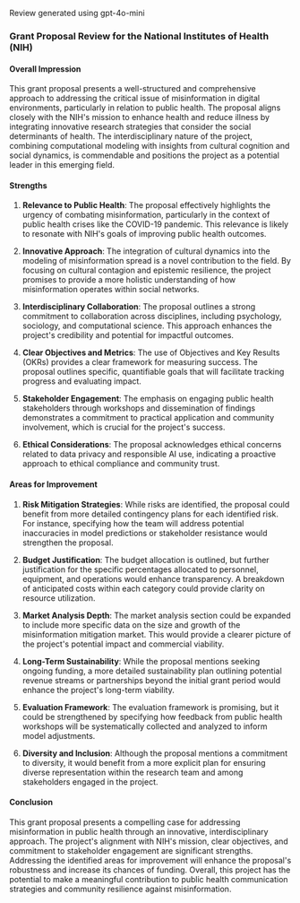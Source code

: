 Review generated using gpt-4o-mini

### Grant Proposal Review for the National Institutes of Health (NIH)

#### Overall Impression
This grant proposal presents a well-structured and comprehensive approach to addressing the critical issue of misinformation in digital environments, particularly in relation to public health. The proposal aligns closely with the NIH's mission to enhance health and reduce illness by integrating innovative research strategies that consider the social determinants of health. The interdisciplinary nature of the project, combining computational modeling with insights from cultural cognition and social dynamics, is commendable and positions the project as a potential leader in this emerging field.

#### Strengths

1. **Relevance to Public Health**: The proposal effectively highlights the urgency of combating misinformation, particularly in the context of public health crises like the COVID-19 pandemic. This relevance is likely to resonate with NIH's goals of improving public health outcomes.

2. **Innovative Approach**: The integration of cultural dynamics into the modeling of misinformation spread is a novel contribution to the field. By focusing on cultural contagion and epistemic resilience, the project promises to provide a more holistic understanding of how misinformation operates within social networks.

3. **Interdisciplinary Collaboration**: The proposal outlines a strong commitment to collaboration across disciplines, including psychology, sociology, and computational science. This approach enhances the project's credibility and potential for impactful outcomes.

4. **Clear Objectives and Metrics**: The use of Objectives and Key Results (OKRs) provides a clear framework for measuring success. The proposal outlines specific, quantifiable goals that will facilitate tracking progress and evaluating impact.

5. **Stakeholder Engagement**: The emphasis on engaging public health stakeholders through workshops and dissemination of findings demonstrates a commitment to practical application and community involvement, which is crucial for the project's success.

6. **Ethical Considerations**: The proposal acknowledges ethical concerns related to data privacy and responsible AI use, indicating a proactive approach to ethical compliance and community trust.

#### Areas for Improvement

1. **Risk Mitigation Strategies**: While risks are identified, the proposal could benefit from more detailed contingency plans for each identified risk. For instance, specifying how the team will address potential inaccuracies in model predictions or stakeholder resistance would strengthen the proposal.

2. **Budget Justification**: The budget allocation is outlined, but further justification for the specific percentages allocated to personnel, equipment, and operations would enhance transparency. A breakdown of anticipated costs within each category could provide clarity on resource utilization.

3. **Market Analysis Depth**: The market analysis section could be expanded to include more specific data on the size and growth of the misinformation mitigation market. This would provide a clearer picture of the project's potential impact and commercial viability.

4. **Long-Term Sustainability**: While the proposal mentions seeking ongoing funding, a more detailed sustainability plan outlining potential revenue streams or partnerships beyond the initial grant period would enhance the project's long-term viability.

5. **Evaluation Framework**: The evaluation framework is promising, but it could be strengthened by specifying how feedback from public health workshops will be systematically collected and analyzed to inform model adjustments.

6. **Diversity and Inclusion**: Although the proposal mentions a commitment to diversity, it would benefit from a more explicit plan for ensuring diverse representation within the research team and among stakeholders engaged in the project.

#### Conclusion
This grant proposal presents a compelling case for addressing misinformation in public health through an innovative, interdisciplinary approach. The project's alignment with NIH's mission, clear objectives, and commitment to stakeholder engagement are significant strengths. Addressing the identified areas for improvement will enhance the proposal's robustness and increase its chances of funding. Overall, this project has the potential to make a meaningful contribution to public health communication strategies and community resilience against misinformation.